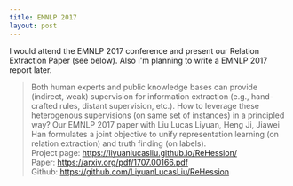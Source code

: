 ```yaml
---
title: EMNLP 2017
layout: post
---
```


I would attend the EMNLP 2017 conference and present our Relation Extraction Paper (see below). Also I'm planning to write a EMNLP 2017 report later.

>Both human experts and public knowledge bases can provide (indirect, weak) supervision for information extraction (e.g., hand-crafted rules, distant supervision, etc.). How to leverage these heterogenous supervisions (on same set of instances) in a principled way? Our EMNLP 2017 paper with Liu Lucas Liyuan, Heng Ji, Jiawei Han formulates a joint objective to unify representation learning (on relation extraction) and truth finding (on labels).  
>Project page: https://liyuanlucasliu.github.io/ReHession/  
>Paper: https://arxiv.org/pdf/1707.00166.pdf  
>Github: https://github.com/LiyuanLucasLiu/ReHession